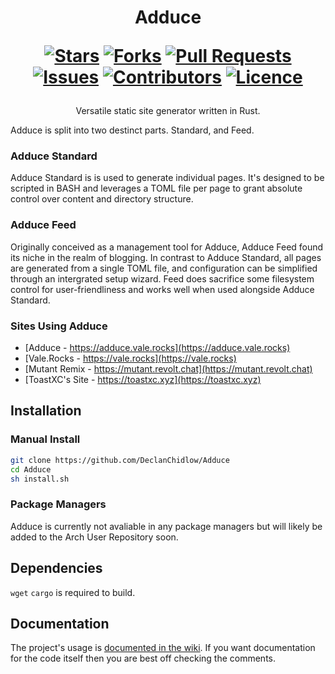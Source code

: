<div align="center">
<h1>
  Adduce
  
  [![Stars](https://img.shields.io/github/stars/DeclanChidlow/Adduce?style=flat-square&logoColor=white)](https://github.com/DeclanChidlow/Adduce/stargazers)
  [![Forks](https://img.shields.io/github/forks/DeclanChidlow/Adduce?style=flat-square&logoColor=white)](https://github.com/DeclanChidlow/Adduce/network/members)
  [![Pull Requests](https://img.shields.io/github/issues-pr/DeclanChidlow/Adduce?style=flat-square&logoColor=white)](https://github.com/DeclanChidlow/Adduce/pulls)
  [![Issues](https://img.shields.io/github/issues/DeclanChidlow/Adduce?style=flat-square&logoColor=white)](https://github.com/DeclanChidlow/Adduce/issues)
  [![Contributors](https://img.shields.io/github/contributors/DeclanChidlow/Adduce?style=flat-square&logoColor=white)](https://github.com/DeclanChidlow/Adduce/graphs/contributors)
  [![Licence](https://img.shields.io/github/license/DeclanChidlow/Adduce?style=flat-square&logoColor=white)](https://github.com/DeclanChidlow/Adduce/blob/main/LICENCE)
</h1>
Versatile static site generator written in Rust.
</div>

Adduce is split into two destinct parts. Standard, and Feed.

### Adduce Standard
Adduce Standard is is used to generate individual pages. It's designed to be scripted in BASH and leverages a TOML file per page to grant absolute control over content and directory structure.

### Adduce Feed
Originally conceived as a management tool for Adduce, Adduce Feed found its niche in the realm of blogging. In contrast to Adduce Standard, all pages are generated from a single TOML file, and configuration can be simplified through an intergrated setup wizard. Feed does sacrifice some filesystem control for user-friendliness and works well when used alongside Adduce Standard.

### Sites Using Adduce
- [Adduce - https://adduce.vale.rocks](https://adduce.vale.rocks)
- [Vale.Rocks - https://vale.rocks](https://vale.rocks)
- [Mutant Remix - https://mutant.revolt.chat](https://mutant.revolt.chat)
- [ToastXC's Site - https://toastxc.xyz](https://toastxc.xyz)

## Installation
### Manual Install
```bash
git clone https://github.com/DeclanChidlow/Adduce
cd Adduce
sh install.sh
```
### Package Managers
Adduce is currently not avaliable in any package managers but will likely be added to the Arch User Repository soon.

## Dependencies
`wget`
`cargo` is required to build.

## Documentation 
The project's usage is [documented in the wiki](https://github.com/DeclanChidlow/Adduce/wiki/Adduce-Feed). If you want documentation for the code itself then you are best off checking the comments.
